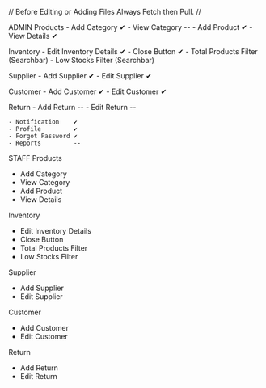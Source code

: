 // Before Editing or Adding Files Always Fetch then Pull. //

ADMIN
Products 
    - Add Category  ✔
    - View Category --
    - Add Product   ✔
    - View Details  ✔

Inventory
    - Edit Inventory Details    ✔
    - Close Button              ✔ 
    - Total Products Filter (Searchbar)
    - Low Stocks Filter     (Searchbar)

Supplier 
    - Add Supplier     ✔ 
    - Edit Supplier    ✔

Customer
    - Add Customer   ✔
    - Edit Customer  ✔

Return 
    - Add Return     --
    - Edit Return    --

    - Notification    ✔
    - Profile         ✔
    - Forgot Password ✔
    - Reports         --



STAFF
Products 
- Add Category  
- View Category 
- Add Product   
- View Details  

Inventory
- Edit Inventory Details    
- Close Button               
- Total Products Filter
- Low Stocks Filter    

Supplier 
- Add Supplier    
- Edit Supplier    

Customer
- Add Customer   
- Edit Customer  

Return 
- Add Return
- Edit Return    




